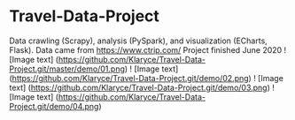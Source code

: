 # Travel-Data-Project
Data crawling (Scrapy), analysis (PySpark), and visualization (ECharts, Flask). Data came from https://www.ctrip.com/
Project finished June 2020
! [Image text] (https://github.com/Klaryce/Travel-Data-Project.git/master/demo/01.png) 
! [Image text] (https://github.com/Klaryce/Travel-Data-Project.git/demo/02.png) 
! [Image text] (https://github.com/Klaryce/Travel-Data-Project.git/demo/03.png) 
! [Image text] (https://github.com/Klaryce/Travel-Data-Project.git/demo/04.png) 
